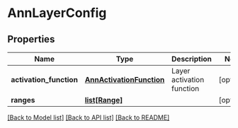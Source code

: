 # AnnLayerConfig

## Properties
Name | Type | Description | Notes
------------ | ------------- | ------------- | -------------
**activation_function** | [**AnnActivationFunction**](AnnActivationFunction.md) | Layer activation function | [optional] 
**ranges** | [**list[Range]**](Range.md) |  | [optional] 

[[Back to Model list]](../README.md#documentation-for-models) [[Back to API list]](../README.md#documentation-for-api-endpoints) [[Back to README]](../README.md)


